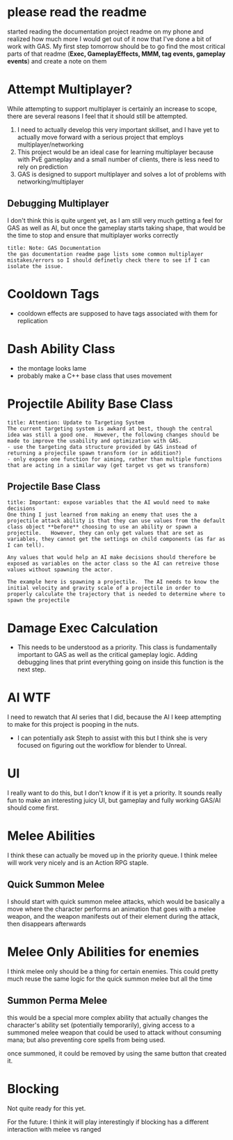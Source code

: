 
# please read the readme 

started reading the documentation project readme on my phone and realized how much more I would get out of it now that I've done a bit of work with GAS.  My first step tomorrow should be to go find the most critical parts of that readme (**Exec, GameplayEffects, MMM, tag events, gameplay events**) and create a note on them
# Attempt Multiplayer?
While attempting to support multiplayer is certainly an increase to scope, there are several reasons I feel that it should still be attempted.
1. I need to actually develop this very important skillset, and I have yet to actually move forward with a serious project that employs multiplayer/networking
2. This project would be an ideal case for learning multiplayer because with PvE gameplay and a small number of clients, there is less need to rely on prediction
3. GAS is designed to support multiplayer and solves a lot of problems with networking/multiplayer
## Debugging Multiplayer
I don't think this is quite urgent yet, as I am still very much getting a feel for GAS as well as AI, but once the gameplay starts taking shape, that would be the time to stop and ensure that multiplayer works correctly

```ad-note
title: Note: GAS Documentation 
the gas documentation readme page lists some common multiplayer mistakes/errors so I should definetly check there to see if I can isolate the issue.
```


# Cooldown Tags
- cooldown effects are supposed to have tags associated with them for replication


# Dash Ability Class
- the montage looks lame
- probably make a C++ base class that uses movement


# Projectile Ability Base Class

```ad-attention
title: Attention: Update to Targeting System
The current targeting system is awkard at best, though the central idea was still a good one.  However, the following changes should be made to improve the usability and optimization with GAS.
- use the targeting data structure provided by GAS instead of returning a projectile spawn transform (or in addition?)
- only expose one function for aiming, rather than multiple functions that are acting in a similar way (get target vs get ws transform)
```

## Projectile Base Class

```ad-important
title: Important: expose variables that the AI would need to make decisions
One thing I just learned from making an enemy that uses the a projectile attack ability is that they can use values from the default class object **before** choosing to use an ability or spawn a projectile.   However, they can only get values that are set as variables, they cannot get the settings on child components (as far as I can tell).  

Any values that would help an AI make decisions should therefore be exposed as variables on the actor class so the AI can retreive those values without spawning the actor.

The example here is spawning a projectile.  The AI needs to know the initial velocity and gravity scale of a projectile in order to properly calculate the trajectory that is needed to determine where to spawn the projectile
```

# Damage Exec Calculation
- This needs to be understood as a priority.  This class is fundamentally important to GAS as well as the critical gameplay logic.  Adding debugging lines that print everything going on inside this function is the next step.


# AI WTF
I need to rewatch that AI series that I did, because the AI I keep attempting to make for this project is pooping in the nuts.  

- I can potentially ask Steph to assist with this but I think she is very focused on figuring out the workflow for blender to Unreal.

# UI
I really want to do this, but I don't know if it is yet a priority.  It sounds really fun to make an interesting juicy UI, but gameplay and fully working GAS/AI should come first.  

# Melee Abilities
I think these can actually be moved up in the priority queue.  I think melee will work very nicely and is an Action RPG staple.     

## Quick Summon Melee
I should start with quick summon melee attacks, which would be basically a move where the character performs an animation that goes with a melee weapon, and the weapon manifests out of their element during the attack, then disappears afterwards


# Melee Only Abilities for enemies
I think melee only should be a thing for certain enemies.   This could pretty much reuse the same logic for the quick summon melee but all the time

##  Summon Perma Melee
this would be a special more complex ability that actually changes the character's ability set (potentially temporarily), giving access to a summoned melee weapon that could be used to attack without consuming mana; but also preventing core spells from being used. 

once summoned, it could be removed by using the same button that created it.



# Blocking
Not quite ready for this yet. 

For the future: I think it will play interestingly if blocking has a different interaction with melee vs ranged




